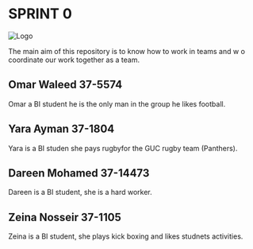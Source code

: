# SPRINT 0
 
![Logo](https://media.glassdoor.com/sqll/147645/c5-international-squarelogo-1428399413023.png)

 
The main aim of this repository is to know how to work in teams and w o coordinate our work together as a team.

## Omar Waleed 37-5574
   Omar a BI student he is the only man in the group he likes football.
   
   
   ## Yara Ayman 37-1804
   Yara is a BI studen she pays rugbyfor the GUC rugby team (Panthers).
   
   
   ## Dareen Mohamed 37-14473
   Dareen is a BI student, she is a hard worker.
   
   
   ## Zeina Nosseir 37-1105
   Zeina is a BI student, she plays kick boxing and likes studnets activities.
   
   
   

    
                                                  


